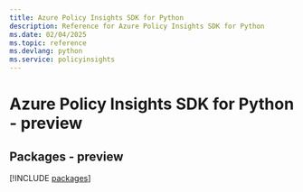 ```yaml
---
title: Azure Policy Insights SDK for Python
description: Reference for Azure Policy Insights SDK for Python
ms.date: 02/04/2025
ms.topic: reference
ms.devlang: python
ms.service: policyinsights
---
```

# Azure Policy Insights SDK for Python - preview
## Packages - preview
[!INCLUDE [packages](policy-insights-index.md)]